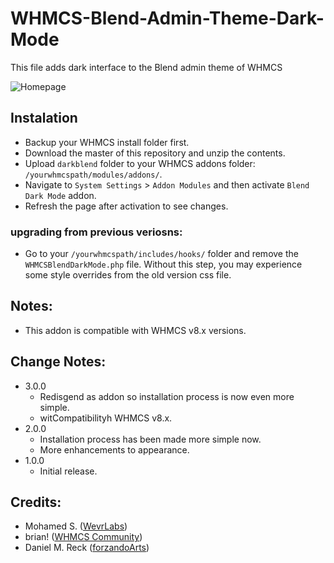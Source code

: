 # WHMCS-Blend-Admin-Theme-Dark-Mode
This file adds dark interface to the Blend admin theme of WHMCS

![Homepage](https://raw.githubusercontent.com/WevrLabs-Group/WHMCS-Blend-Admin-Theme-Dark-Mode/master/screenshots/admin-homepage.png)

## Instalation
* Backup your WHMCS install folder first.
* Download the master of this repository and unzip the contents.
* Upload `darkblend` folder to your WHMCS addons folder: `/yourwhmcspath/modules/addons/`.
* Navigate to `System Settings` > `Addon Modules` and then activate `Blend Dark Mode` addon.
* Refresh the page after activation to see changes.

### upgrading from previous veriosns:
* Go to your `/yourwhmcspath/includes/hooks/` folder and remove the `WHMCSBlendDarkMode.php` file. Without this step, you may experience some style overrides from the old version css file.

## Notes:
* This addon is compatible with WHMCS v8.x versions.

## Change Notes:
- 3.0.0
    - Redisgend as addon so installation process is now even more simple.
    -  witCompatibilityh WHMCS v8.x.
- 2.0.0
    - Installation process has been made more simple now.
    - More enhancements to appearance.
- 1.0.0
    - Initial release.

## Credits:
* Mohamed S. ([WevrLabs](https://wevrlabs.net))
* brian! ([WHMCS Community](https://whmcs.community/profile/210329-brian/))
* Daniel M. Reck ([forzandoArts](https://forzando.art/digital))
